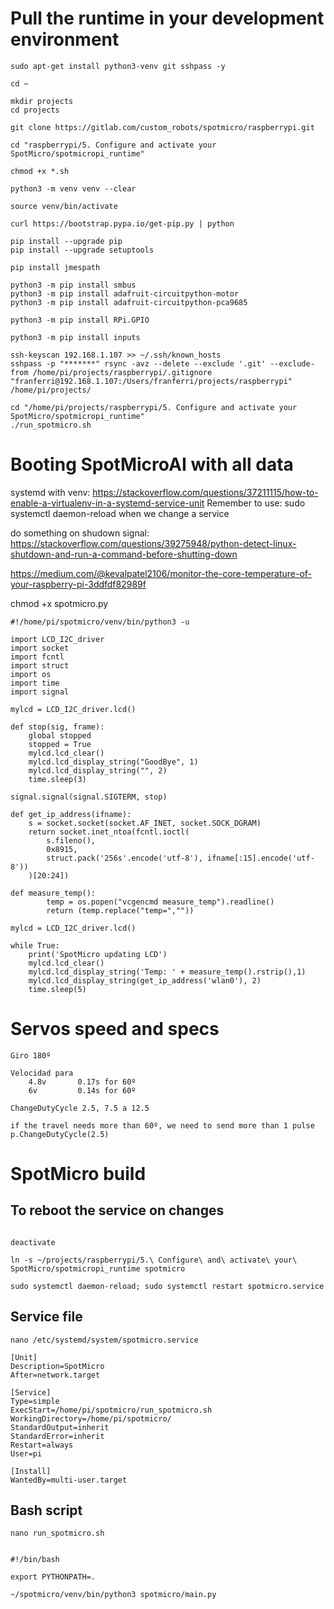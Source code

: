 
# Pull the runtime in your development environment

```
sudo apt-get install python3-venv git sshpass -y

cd ~

mkdir projects
cd projects

git clone https://gitlab.com/custom_robots/spotmicro/raspberrypi.git

cd "raspberrypi/5. Configure and activate your SpotMicro/spotmicropi_runtime"

chmod +x *.sh

python3 -m venv venv --clear

source venv/bin/activate

curl https://bootstrap.pypa.io/get-pip.py | python

pip install --upgrade pip
pip install --upgrade setuptools

pip install jmespath

python3 -m pip install smbus
python3 -m pip install adafruit-circuitpython-motor
python3 -m pip install adafruit-circuitpython-pca9685

python3 -m pip install RPi.GPIO

python3 -m pip install inputs
```

```
ssh-keyscan 192.168.1.107 >> ~/.ssh/known_hosts
sshpass -p "*******" rsync -avz --delete --exclude '.git' --exclude-from /home/pi/projects/raspberrypi/.gitignore "franferri@192.168.1.107:/Users/franferri/projects/raspberrypi" /home/pi/projects/
```

```
cd "/home/pi/projects/raspberrypi/5. Configure and activate your SpotMicro/spotmicropi_runtime"
./run_spotmicro.sh
```


# Booting SpotMicroAI with all data

systemd with venv: https://stackoverflow.com/questions/37211115/how-to-enable-a-virtualenv-in-a-systemd-service-unit
Remember to use: sudo systemctl daemon-reload
when we change a service

do something on shudown signal: https://stackoverflow.com/questions/39275948/python-detect-linux-shutdown-and-run-a-command-before-shutting-down

https://medium.com/@kevalpatel2106/monitor-the-core-temperature-of-your-raspberry-pi-3ddfdf82989f






chmod +x spotmicro.py

```
#!/home/pi/spotmicro/venv/bin/python3 -u

import LCD_I2C_driver
import socket
import fcntl
import struct
import os
import time
import signal

mylcd = LCD_I2C_driver.lcd()

def stop(sig, frame):
    global stopped
    stopped = True
    mylcd.lcd_clear()
    mylcd.lcd_display_string("GoodBye", 1)
    mylcd.lcd_display_string("", 2)
    time.sleep(3)

signal.signal(signal.SIGTERM, stop)

def get_ip_address(ifname):
    s = socket.socket(socket.AF_INET, socket.SOCK_DGRAM)
    return socket.inet_ntoa(fcntl.ioctl(
        s.fileno(),
        0x8915,
        struct.pack('256s'.encode('utf-8'), ifname[:15].encode('utf-8'))
    )[20:24])

def measure_temp():
        temp = os.popen("vcgencmd measure_temp").readline()
        return (temp.replace("temp=",""))

mylcd = LCD_I2C_driver.lcd()

while True:
    print('SpotMicro updating LCD')
    mylcd.lcd_clear()
    mylcd.lcd_display_string('Temp: ' + measure_temp().rstrip(),1)
    mylcd.lcd_display_string(get_ip_address('wlan0'), 2)
    time.sleep(5)
```



# Servos speed and specs

    Giro 180º

    Velocidad para
        4.8v       0.17s for 60º
        6v         0.14s for 60º

    ChangeDutyCycle 2.5, 7.5 a 12.5

    if the travel needs more than 60º, we need to send more than 1 pulse
    p.ChangeDutyCycle(2.5)




# SpotMicro build

## To reboot the service on changes

```

deactivate

ln -s ~/projects/raspberrypi/5.\ Configure\ and\ activate\ your\ SpotMicro/spotmicropi_runtime spotmicro

sudo systemctl daemon-reload; sudo systemctl restart spotmicro.service

```

## Service file

```
nano /etc/systemd/system/spotmicro.service

[Unit]
Description=SpotMicro
After=network.target

[Service]
Type=simple
ExecStart=/home/pi/spotmicro/run_spotmicro.sh
WorkingDirectory=/home/pi/spotmicro/
StandardOutput=inherit
StandardError=inherit
Restart=always
User=pi

[Install]
WantedBy=multi-user.target

```

## Bash script

```
nano run_spotmicro.sh


#!/bin/bash

export PYTHONPATH=.

~/spotmicro/venv/bin/python3 spotmicro/main.py

```
